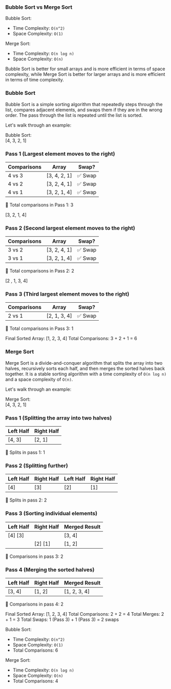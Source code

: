 ### Bubble Sort vs Merge Sort

Bubble Sort:

- Time Complexity: `O(n^2)`
- Space Complexity: `O(1)`

Merge Sort:

- Time Complexity: `O(n log n)`
- Space Complexity: `O(n)`

Bubble Sort is better for small arrays and is more efficient in terms of space complexity, while Merge Sort is better for larger arrays and is more efficient in terms of time complexity.

### Bubble Sort

Bubble Sort is a simple sorting algorithm that repeatedly steps through the list, compares adjacent elements, and swaps them if they are in the wrong order. The pass through the list is repeated until the list is sorted.

Let's walk through an example:

Bubble Sort:  
[4, 3, 2, 1]

### Pass 1 (Largest element moves to the right)

| Comparisons | Array        | Swap?   |
| ----------- | ------------ | ------- |
| 4 vs 3      | [3, 4, 2, 1] | ✅ Swap |
| 4 vs 2      | [3, 2, 4, 1] | ✅ Swap |
| 4 vs 1      | [3, 2, 1, 4] | ✅ Swap |

🔹 Total comparisons in Pass 1: 3

[3, 2, 1, 4]

### Pass 2 (Second largest element moves to the right)

| Comparisons | Array        | Swap?   |
| ----------- | ------------ | ------- |
| 3 vs 2      | [3, 2, 4, 1] | ✅ Swap |
| 3 vs 1      | [3, 2, 1, 4] | ✅ Swap |

🔹 Total comparisons in Pass 2: 2

[2 , 1, 3, 4]

### Pass 3 (Third largest element moves to the right)

| Comparisons | Array        | Swap?   |
| ----------- | ------------ | ------- |
| 2 vs 1      | [2, 1, 3, 4] | ✅ Swap |

🔹 Total comparisons in Pass 3: 1

Final Sorted Array: [1, 2, 3, 4]
Total Comparisons: 3 + 2 + 1 = 6

### Merge Sort

Merge Sort is a divide-and-conquer algorithm that splits the array into two halves, recursively sorts each half, and then merges the sorted halves back together. It is a stable sorting algorithm with a time complexity of `O(n log n)` and a space complexity of `O(n)`.

Let's walk through an example:

Merge Sort:  
[4, 3, 2, 1]

### Pass 1 (Splitting the array into two halves)

| Left Half | Right Half |
| --------- | ---------- |
| [4, 3]    | [2, 1]     |

🔹 Splits in pass 1: 1

### Pass 2 (Splitting further)

| Left Half | Right Half | Left Half | Right Half |
| --------- | ---------- | --------- | ---------- |
| [4]       | [3]        | [2]       | [1]        |

🔹 Splits in pass 2: 2

### Pass 3 (Sorting individual elements)

| Left Half | Right Half | Merged Result |
| --------- | ---------- | ------------- |
| [4] [3]   |            | [3, 4]        |
|           | [2] [1]    | [1, 2]        |

🔹 Comparisons in pass 3: 2

### Pass 4 (Merging the sorted halves)

| Left Half | Right Half | Merged Result |
| --------- | ---------- | ------------- |
| [3, 4]    | [1, 2]     | [1, 2, 3, 4]  |

🔹 Comparisons in pass 4: 2

Final Sorted Array: [1, 2, 3, 4]
Total Comparisons: 2 + 2 = 4
Total Merges: 2 + 1 = 3
Total Swaps: 1 (Pass 3) + 1 (Pass 3) = 2 swaps

Bubble Sort:

- Time Complexity: `O(n^2)`
- Space Complexity: `O(1)`
- Total Comparisons: 6

Merge Sort:

- Time Complexity: `O(n log n)`
- Space Complexity: `O(n)`
- Total Comparisons: 4

